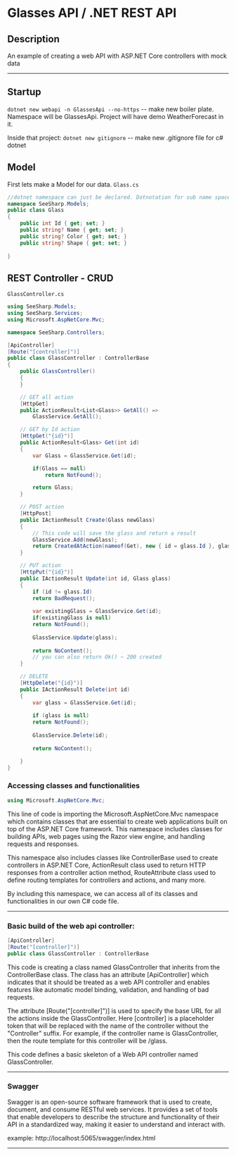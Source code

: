 # Glasses API /  .NET REST API

## Description
An example of creating a web API with ASP.NET Core controllers with mock data

---

## Startup
`dotnet new webapi -n GlassesApi --no-https` -- make new boiler plate.
 Namespace will be GlassesApi. Project will have demo WeatherForecast in it.

Inside that project:
`dotnet new gitignore` -- make new .gitignore file for c# dotnet

## Model
First lets make a Model for our data.
`Glass.cs`
```cs
//dotnet namespace can just be declared. Dotnotation for sub name spaces...
namespace SeeSharp.Models;
public class Glass
{
    public int Id { get; set; }
    public string? Name { get; set; }
    public string? Color { get; set; }
    public string? Shape { get; set; }
    
}
```

## REST Controller - CRUD
`GlassController.cs`
```cs
using SeeSharp.Models;
using SeeSharp.Services;
using Microsoft.AspNetCore.Mvc;

namespace SeeSharp.Controllers;

[ApiController]
[Route("[controller]")]
public class GlassController : ControllerBase
{
    public GlassController()
    {
    }

    // GET all action
    [HttpGet]
    public ActionResult<List<Glass>> GetAll() =>
        GlassService.GetAll();

    // GET by Id action
    [HttpGet("{id}")]
    public ActionResult<Glass> Get(int id)
    {
        var Glass = GlassService.Get(id);

        if(Glass == null)
            return NotFound();

        return Glass;
    }

    // POST action
    [HttpPost]
    public IActionResult Create(Glass newGlass)
    {            
        // This code will save the glass and return a result
        GlassService.Add(newGlass);
        return CreatedAtAction(nameof(Get), new { id = glass.Id }, glass);
    }

    // PUT action
    [HttpPut("{id}")]
    public IActionResult Update(int id, Glass glass)
    {
        if (id != glass.Id)
        return BadRequest();
           
        var existingGlass = GlassService.Get(id);
        if(existingGlass is null)
        return NotFound();
   
        GlassService.Update(glass);           
   
        return NoContent();
        // you can also return Ok() ~ 200 created
    }

    // DELETE 
    [HttpDelete("{id}")]
    public IActionResult Delete(int id)
    {
        var glass = GlassService.Get(id);
   
        if (glass is null)
        return NotFound();
       
        GlassService.Delete(id);
   
        return NoContent();

    }
}
```

### Accessing classes and functionalities
```cs
using Microsoft.AspNetCore.Mvc;
```
This line of code is importing the Microsoft.AspNetCore.Mvc namespace which contains classes that are essential to create web applications built on top of the ASP.NET Core framework. This namespace includes classes for building APIs, web pages using the Razor view engine, and handling requests and responses.

This namespace also includes classes like ControllerBase used to create controllers in ASP.NET Core, ActionResult class used to return HTTP responses from a controller action method, RouteAttribute class used to define routing templates for controllers and actions, and many more.

By including this namespace, we can access all of its classes and functionalities in our own C# code file.

---
### Basic build of the web api controller:

```cs
[ApiController]
[Route("[controller]")]
public class GlassController : ControllerBase
```
This code is creating a class named GlassController that inherits from the ControllerBase class. The class has an attribute [ApiController] which indicates that it should be treated as a web API controller and enables features like automatic model binding, validation, and handling of bad requests.

The attribute [Route("[controller]")] is used to specify the base URL for all the actions inside the GlassController. Here [controller] is a placeholder token that will be replaced with the name of the controller without the "Controller" suffix. For example, if the controller name is GlassController, then the route template for this controller will be /glass.

This code defines a basic skeleton of a Web API controller named GlassController.

---

### Swagger
Swagger is an open-source software framework that is used to create, document, and consume RESTful web services. It provides a set of tools that enable developers to describe the structure and functionality of their API in a standardized way, making it easier to understand and interact with.

example: 
http://localhost:5065/swagger/index.html 

---

